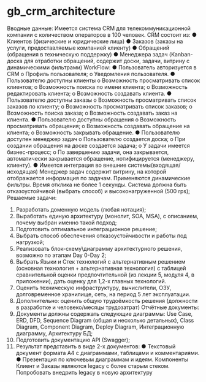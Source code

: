 # gb_crm_architecture

Вводные данные:
Имеется система CRM для телекоммуникационной компании с количеством
операторов в 100 человек.
CRM состоит из:
● Клиентов (физические и юридические лица)
● Заказов (заказы на услуги, предоставляемые компанией клиенту)
● Обращений (обращения в техническую поддержку)
● Менеджера задач (Kanban-доска для отработки обращений, содержит доски,
задачи, витрину с динамическими фильтрами)
WorkFlow:
● Пользователь авторизуется в CRM
o Профиль пользователя;
o Уведомления пользователя.
● Пользователю доступны клиенты
o Возможность просматривать список клиентов;
o Возможность поиска по имени клиента;
o Возможность редактировать клиента;
o Возможность создавать клиента.
● Пользователю доступны заказы
o Возможность просматривать список заказов по клиенту;
o Возможность просматривать список заказов;
o Возможность поиска заказа;
o Возможность создавать заказ на клиента.
● Пользователю доступны обращения
o Возможность просматривать обращения;
o Возможность создавать обращение на клиента;
o Возможность закрывать обращение.
● Пользователю доступен менеджер задач
o Пользователю создается доска;
o При создании обращения на доске создается задача;
o У задачи имеется бизнес-процесс;
o По завершению задачи, она закрывается, автоматически закрывается
обращение, нотифицируется (менеджеру, клиенту).
● Имеется интеграция во внешние системы(входящая/исходящая)
Менеджер задач содержит витрину, на которой отображается информация по
задачам. Применяются динамические фильтры.
Время отклика не более 1 секунды.
Система должна быть отказоустойчивой (выбрать способ) и высоконагруженной
(500 rps);
Решаемые задачи:
1. Разработать доменную модель (любая нотация);
2. Выработать единую архитектуру (монолит, SOA, MSA), с описанием, почему
выбран именно такой подход;
3. Подготовить оптимальное интеграционное решение;
4. Выбрать способ обеспечения отказоустойчивости и работы под нагрузкой;
5. Реализовать блок-схему\диаграмму архитектурного решения, возможно по
этапам Day 0-Daу 2;
6. Выбрать Языки и Стек технологий c альтернативным решением (основная
технология + альтернативная технология) с таблицей сравнительной оценки
предпочтительной (из лекции 5, модуля 4, в приложении), дать оценку для
1,2-х главных технологий.
7. Оценить техническую инфраструктуру, вычислители, ОЗУ, долговременное
хранилище, сеть, на период 5 лет эксплуатации.
8. Дополнительно: оценить общую трудоёмкость решения (должности в
разработке и человеко/месяцы трудозатрат)
Отчётные документы:
1. Документы должны содержать следующие диаграммы: Use Case, ERD, DFD,
Sequence Diagram (общая и несколько детальных), Class Diagram, Component
Diagram, Deploy Diagram, Интеграционную диаграмму, Архитектуру БД;
2. Подготовить документацию API (Swagger);
3. Результат представить в виде 2-х документов:
● Текстовый документ формата A4 c диаграммами, таблицами и
комментариями.
● Презентация по ключевым диаграммам и идеям.
Компоненты Клиент и Заказы являются legacy с более старым стеком.
Попробовать внедрить legacy в новую архитектуру
